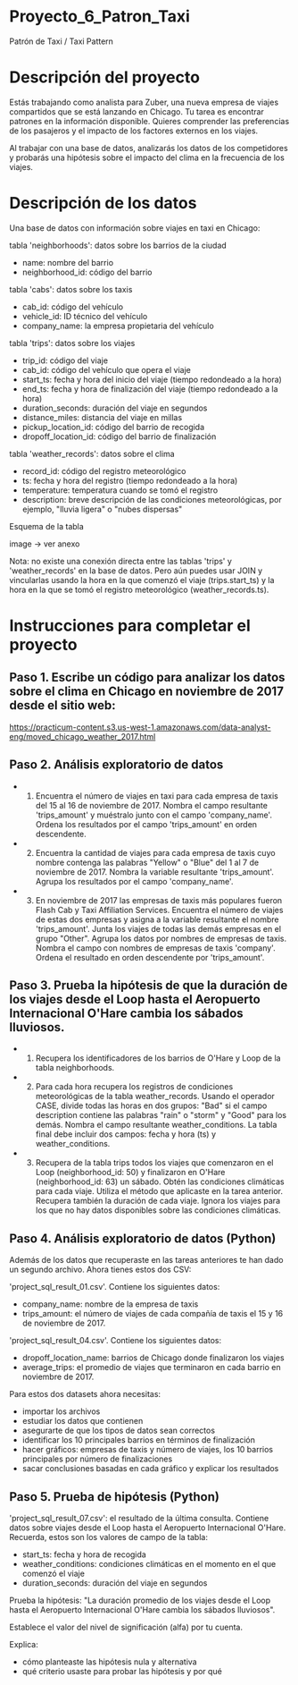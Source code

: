 # Proyecto_6_Patron_Taxi
Patrón de Taxi / Taxi Pattern

# Descripción del proyecto

Estás trabajando como analista para Zuber, una nueva empresa de viajes compartidos que se está lanzando en Chicago. Tu tarea es encontrar patrones en la información disponible. Quieres comprender las preferencias de los pasajeros y el impacto de los factores externos en los viajes.

Al trabajar con una base de datos, analizarás los datos de los competidores y probarás una hipótesis sobre el impacto del clima en la frecuencia de los viajes.

# Descripción de los datos

Una base de datos con información sobre viajes en taxi en Chicago:

tabla 'neighborhoods': datos sobre los barrios de la ciudad

   - name: nombre del barrio
   - neighborhood_id: código del barrio

tabla 'cabs': datos sobre los taxis

   - cab_id: código del vehículo
   - vehicle_id: ID técnico del vehículo
   - company_name: la empresa propietaria del vehículo

tabla 'trips': datos sobre los viajes

   - trip_id: código del viaje
   - cab_id: código del vehículo que opera el viaje
   - start_ts: fecha y hora del inicio del viaje (tiempo redondeado a la hora)
   - end_ts: fecha y hora de finalización del viaje (tiempo redondeado a la hora)
   - duration_seconds: duración del viaje en segundos
   - distance_miles: distancia del viaje en millas
   - pickup_location_id: código del barrio de recogida
   - dropoff_location_id: código del barrio de finalización

tabla 'weather_records': datos sobre el clima

   - record_id: código del registro meteorológico
   - ts: fecha y hora del registro (tiempo redondeado a la hora)
   - temperature: temperatura cuando se tomó el registro
   - description: breve descripción de las condiciones meteorológicas, por ejemplo, "lluvia ligera" o "nubes dispersas"

Esquema de la tabla

image -> ver anexo

Nota: no existe una conexión directa entre las tablas 'trips' y 'weather_records' en la base de datos. Pero aún puedes usar JOIN y vincularlas usando la hora en la que comenzó el viaje (trips.start_ts) y la hora en la que se tomó el registro meteorológico (weather_records.ts).

# Instrucciones para completar el proyecto

## Paso 1. Escribe un código para analizar los datos sobre el clima en Chicago en noviembre de 2017 desde el sitio web:

https://practicum-content.s3.us-west-1.amazonaws.com/data-analyst-eng/moved_chicago_weather_2017.html

## Paso 2. Análisis exploratorio de datos

  - 1. Encuentra el número de viajes en taxi para cada empresa de taxis del 15 al 16 de noviembre de 2017. Nombra el campo resultante 'trips_amount' y muéstralo junto con el campo 'company_name'. Ordena los resultados por el campo 'trips_amount' en orden descendente.

  - 2. Encuentra la cantidad de viajes para cada empresa de taxis cuyo nombre contenga las palabras "Yellow" o "Blue" del 1 al 7 de noviembre de 2017. Nombra la variable resultante 'trips_amount'. Agrupa los resultados por el campo 'company_name'.

  - 3. En noviembre de 2017 las empresas de taxis más populares fueron Flash Cab y Taxi Affiliation Services. Encuentra el número de viajes de estas dos empresas y asigna a la variable resultante el nombre 'trips_amount'. Junta los viajes de todas las demás empresas en el grupo "Other". Agrupa los datos por nombres de empresas de taxis. Nombra el campo con nombres de empresas de taxis 'company'. Ordena el resultado en orden descendente por 'trips_amount'.

## Paso 3. Prueba la hipótesis de que la duración de los viajes desde el Loop hasta el Aeropuerto Internacional O'Hare cambia los sábados lluviosos.

   - 1. Recupera los identificadores de los barrios de O'Hare y Loop de la tabla neighborhoods.

   - 2. Para cada hora recupera los registros de condiciones meteorológicas de la tabla weather_records. Usando el operador CASE, divide todas las horas en dos grupos: "Bad" si el campo description contiene las palabras "rain" o "storm" y "Good" para los demás. Nombra el campo resultante weather_conditions. La tabla final debe incluir dos campos: fecha y hora (ts) y weather_conditions.

   - 3. Recupera de la tabla trips todos los viajes que comenzaron en el Loop (neighborhood_id: 50) y finalizaron en O'Hare (neighborhood_id: 63) un sábado. Obtén las condiciones climáticas para cada viaje. Utiliza el método que aplicaste en la tarea anterior. Recupera también la duración de cada viaje. Ignora los viajes para los que no hay datos disponibles sobre las condiciones climáticas.

## Paso 4. Análisis exploratorio de datos (Python)

Además de los datos que recuperaste en las tareas anteriores te han dado un segundo archivo. Ahora tienes estos dos CSV:

'project_sql_result_01.csv'. Contiene los siguientes datos:

   - company_name: nombre de la empresa de taxis
   - trips_amount: el número de viajes de cada compañía de taxis el 15 y 16 de noviembre de 2017.

'project_sql_result_04.csv'. Contiene los siguientes datos:

   - dropoff_location_name: barrios de Chicago donde finalizaron los viajes
   - average_trips: el promedio de viajes que terminaron en cada barrio en noviembre de 2017.

Para estos dos datasets ahora necesitas:

   - importar los archivos
   - estudiar los datos que contienen
   - asegurarte de que los tipos de datos sean correctos
   - identificar los 10 principales barrios en términos de finalización
   - hacer gráficos: empresas de taxis y número de viajes, los 10 barrios principales por número de finalizaciones
   - sacar conclusiones basadas en cada gráfico y explicar los resultados

## Paso 5. Prueba de hipótesis (Python)

'project_sql_result_07.csv': el resultado de la última consulta. Contiene datos sobre viajes desde el Loop hasta el Aeropuerto Internacional O'Hare. Recuerda, estos son los valores de campo de la tabla:

   - start_ts: fecha y hora de recogida
   - weather_conditions: condiciones climáticas en el momento en el que comenzó el viaje
   - duration_seconds: duración del viaje en segundos

Prueba la hipótesis:
"La duración promedio de los viajes desde el Loop hasta el Aeropuerto Internacional O'Hare cambia los sábados lluviosos".

Establece el valor del nivel de significación (alfa) por tu cuenta.

Explica:

   - cómo planteaste las hipótesis nula y alternativa
   - qué criterio usaste para probar las hipótesis y por qué
